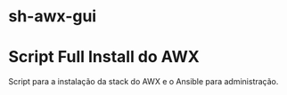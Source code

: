 # sh-awx-gui
<h1> Script Full Install do AWX </h1>
Script para a instalação da stack do AWX e o Ansible para administração.
